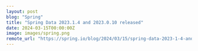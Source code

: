 ```yaml
---
layout: post
blog: "Spring"
title: "Spring Data 2023.1.4 and 2023.0.10 released"
date: 2024-03-15T00:00:00Z
image: images/spring.png
remote_url: "https://spring.io/blog/2024/03/15/spring-data-2023-1-4-and-2023-0-10-released"
---
```

